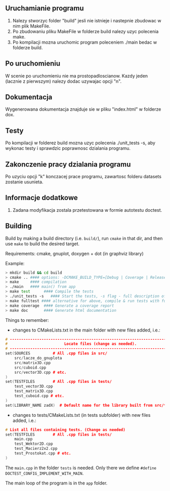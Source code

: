 ## Uruchamianie programu
1. Nalezy stworzyc folder "build" jesli nie istnieje i nastepnie zbudowac w nim plik MakeFile.
2. Po zbudowaniu pliku MakeFile w folderze build nalezy uzyc polecenia make.
3. Po kompilacji mozna uruchomic program poleceniem ./main bedac w folderze build.

## Po uruchomieniu
W scenie po uruchomieniu nie ma prostopadloscianow. Kazdy jeden (lacznie z pierwszym) nalezy dodac uzywajac opcji "n".

## Dokumentacja
Wygenerowana dokumentacja znajduje sie w pliku "index.html" w folderze dox.

## Testy
Po kompilacji w folderez build mozna uzyc polecenia ./unit_tests -s, aby wykonac testy i sprawdzic poprawnosc dzialania programu.

## Zakonczenie pracy dzialania programu
Po uzyciu opcji "k" konczacej prace programu, zawartosc folderu datasets zostanie usunieta.

## Informacje dodatkowe
1. Zadana modyfikacja zostala przetestowana w formie autotestu doctest.

## Building

Build by making a build directory (i.e. `build/`), run `cmake` in that dir, and then use `make` to build the desired target.

Requirements: cmake, gnuplot, doxygen + dot (in graphviz library)

Example:

``` bash
> mkdir build && cd build
> cmake .. #### options: -DCMAKE_BUILD_TYPE=[Debug | Coverage | Release], Debug is default
> make     #### compilation
> ./main   #### main() from app
> make test      #### Compile the tests
> ./unit_tests -s   #### Start the tests, -s flag - full description of each case
> make fulltest #### alternative for above, compile & run tests with full decription
> make coverage  #### Generate a coverage report
> make doc       #### Generate html documentation
```

Things to remember:
* changes to CMakeLists.txt in the main folder with new files added, i.e.:
```cpp
# --------------------------------------------------------------------------------
#                         Locate files (change as needed).
# --------------------------------------------------------------------------------
set(SOURCES          # All .cpp files in src/
    src/lacze_do_gnuplota
    src/matrix3D.cpp
    src/cuboid.cpp
    src/vector3D.cpp # etc.
)
set(TESTFILES        # All .cpp files in tests/
    test_vector3D.cpp
    test_matrix3D.cpp
    test_cuboid.cpp # etc.
)
set(LIBRARY_NAME zadX)  # Default name for the library built from src/*.cpp (change if you wish)
```
* changes to tests/CMakeLists.txt (in tests subfolder) with new files added, i.e.:
```cpp
# List all files containing tests. (Change as needed)
set(TESTFILES        # All .cpp files in tests/
    main.cpp
    test_Wektor2D.cpp
    test_Macierz2x2.cpp
    test_Prostokat.cpp # etc.
)
```
The `main.cpp` in the folder `tests` is needed. Only there we define `#define DOCTEST_CONFIG_IMPLEMENT_WITH_MAIN`.

The main loop of the program is in the `app` folder.

